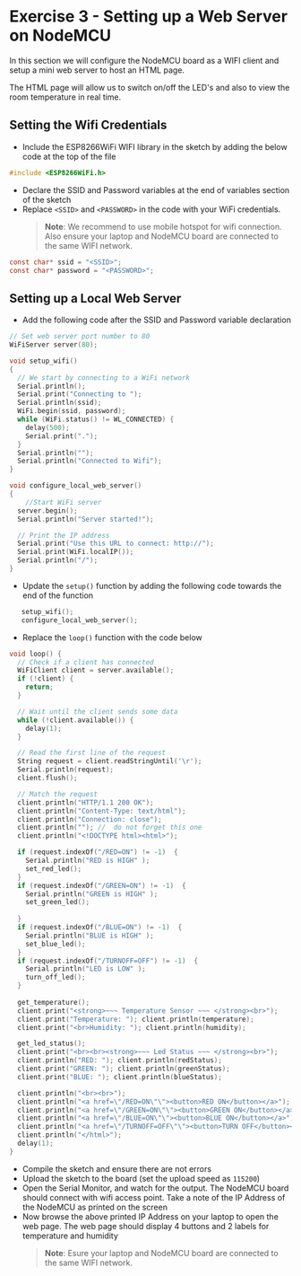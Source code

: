 # Exercise 3 - Setting up a Web Server on NodeMCU

In this section we will configure the NodeMCU board as a WIFI client and setup a mini web server to host an HTML page.

The HTML page will allow us to switch on/off the LED's and also to view the room temperature in real time.

## Setting the Wifi Credentials
- Include the ESP8266WiFi WIFI library in the sketch by adding the below code at the top of the file
````c
#include <ESP8266WiFi.h>
````

- Declare the SSID and Password variables at the end of variables section of the sketch
- Replace `<SSID>` and `<PASSWORD>` in the code with your WiFi credentials. 
    > __Note__: We recommend to use mobile hotspot for wifi connection. Also ensure your laptop and NodeMCU board are connected to the same WIFI network.
                                                                         
````c
const char* ssid = "<SSID>";
const char* password = "<PASSWORD>";
````

## Setting up a Local Web Server
- Add the following code after the SSID and Password variable declaration

````c
// Set web server port number to 80
WiFiServer server(80);

void setup_wifi()
{
  // We start by connecting to a WiFi network
  Serial.println();
  Serial.print("Connecting to ");
  Serial.println(ssid);
  WiFi.begin(ssid, password);
  while (WiFi.status() != WL_CONNECTED) {
    delay(500);
    Serial.print(".");
  }
  Serial.println("");
  Serial.println("Connected to Wifi");
}

void configure_local_web_server()
{
    //Start WiFi server
  server.begin();
  Serial.println("Server started!");

  // Print the IP address
  Serial.print("Use this URL to connect: http://");
  Serial.print(WiFi.localIP());
  Serial.println("/");
}
````
- Update the `setup()` function by adding the following code towards the end of the function
````c
   setup_wifi();
   configure_local_web_server();
````

- Replace the `loop()` function with the code below
````c
void loop() {
  // Check if a client has connected
  WiFiClient client = server.available();
  if (!client) {
    return;
  }

  // Wait until the client sends some data
  while (!client.available()) {
    delay(1);
  }

  // Read the first line of the request
  String request = client.readStringUntil('\r');
  Serial.println(request);
  client.flush();

  // Match the request
  client.println("HTTP/1.1 200 OK");
  client.println("Content-Type: text/html");
  client.println("Connection: close");
  client.println(""); //  do not forget this one
  client.println("<!DOCTYPE html><html>");

  if (request.indexOf("/RED=ON") != -1)  {
    Serial.println("RED is HIGH" );
    set_red_led();
  }
  if (request.indexOf("/GREEN=ON") != -1)  {
    Serial.println("GREEN is HIGH" );
    set_green_led();
    
  }
  if (request.indexOf("/BLUE=ON") != -1)  {
    Serial.println("BLUE is HIGH" );
    set_blue_led();   
  }
  if (request.indexOf("/TURNOFF=OFF") != -1)  {
    Serial.println("LED is LOW" );
    turn_off_led();
  }
  
  get_temperature();
  client.print("<strong>~~~ Temperature Sensor ~~~ </strong><br>");
  client.print("Temperature: "); client.println(temperature);
  client.print("<br>Humidity: "); client.println(humidity);

  get_led_status();
  client.print("<br><br><strong>~~~ Led Status ~~~ </strong><br>");
  client.println("RED: "); client.println(redStatus);
  client.print("GREEN: "); client.println(greenStatus);
  client.print("BLUE: "); client.println(blueStatus);

  client.println("<br><br>");
  client.println("<a href=\"/RED=ON\"\"><button>RED ON</button></a>");
  client.println("<a href=\"/GREEN=ON\"\"><button>GREEN ON</button></a>");
  client.println("<a href=\"/BLUE=ON\"\"><button>BLUE ON</button></a>");
  client.println("<a href=\"/TURNOFF=OFF\"\"><button>TURN OFF</button></a>");
  client.println("</html>");
  delay(1);
}
````
- Compile the sketch and ensure there are not errors
- Upload the sketch to the board (set the upload speed as `115200`)
- Open the Serial Monitor, and watch for the output. The NodeMCU board should connect with wifi access point. 
Take a note of the IP Address of the NodeMCU as printed on the screen
- Now browse the above printed IP Address on your laptop to open the web page. 
The web page should display 4 buttons and 2 labels for temperature and humidity
    > __Note__: Esure your laptop and NodeMCU board are connected to the same WIFI network.
